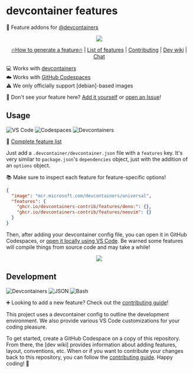 # devcontainer features

🧰 Feature addons for [@devcontainers]

<div align="center">

![](https://i.imgur.com/VgiY81S.png)

<!-- prettier-ignore -->
[:fire:How to generate a feature:fire:](https://github.com/devcontainers-contrib/features/wiki/How-to-add-a-feature)
| [List of features](https://github.com/devcontainers-contrib/features/tree/main/src) <!-- CHANGE THIS TO GITHUB PAGES WHEN #284 IS MERGED! -->
| [Contributing](https://github.com/devcontainers-contrib/features/blob/main/CONTRIBUTING.md)
| [Dev wiki](https://github.com/devcontainers-contrib/features/wiki)
| [Chat](https://gitter.im/devcontainers-contrib/community)

</div>

💻 Works with [devcontainers] \
☁️ Works with [GitHub Codespaces] \
⚠️ We only officially support [debian]-based images

👀 Don't see your feature here? [Add it yourself] or [open an Issue]!

## Usage

![VS Code](https://img.shields.io/static/v1?style=for-the-badge&message=VS+Code&color=007ACC&logo=Visual+Studio+Code&logoColor=FFFFFF&label=)
![Codespaces](https://img.shields.io/static/v1?style=for-the-badge&message=Codespaces&color=181717&logo=GitHub&logoColor=FFFFFF&label=)
![Devcontainers](https://img.shields.io/static/v1?style=for-the-badge&message=Devcontainers&color=2496ED&logo=Docker&logoColor=FFFFFF&label=)

📄 [Complete feature list]

Just add a `.devcontainer/devcontainer.json` file with a `features` key. It's
very similar to `package.json`'s `dependencies` object, just with the addition
of an `options` object.

📚 Make sure to inspect each feature for feature-specific options!

```json
{
  "image": "mcr.microsoft.com/devcontainers/universal",
  "features": {
    "ghcr.io/devcontainers-contrib/features/deno:": {},
    "ghcr.io/devcontainers-contrib/features/neovim": {}
  }
}
```

Then, after adding your devcontainer config file, you can open it in GitHub
Codespaces, or [open it locally using VS Code]. Be warned some features will
compile things from source code and may take a while!

<div align="center">

![](https://i.imgur.com/JMdowst.png)

</div>

## Development

![Devcontainers](https://img.shields.io/static/v1?style=for-the-badge&message=Devcontainers&color=2496ED&logo=Docker&logoColor=FFFFFF&label=)
![JSON](https://img.shields.io/static/v1?style=for-the-badge&message=JSON&color=000000&logo=JSON&logoColor=FFFFFF&label=)
![Bash](https://img.shields.io/static/v1?style=for-the-badge&message=Bash&color=4EAA25&logo=GNU+Bash&logoColor=FFFFFF&label=)

➕ Looking to add a new feature? Check out the [contributing guide]!

This project uses a devcontainer config to outline the development environment.
We also provide various VS Code customizations for your coding pleasure.

To get started, create a GitHub Codespace on a copy of this repository. From
there, the [dev wiki] provides information about adding features, layout,
conventions, etc. When or if you want to contribute your changes back to this
repository, you can follow the [contributing guide]. Happy coding! 👋

<!-- prettier-ignore-start -->
[@devcontainers]: https://github.com/devcontainers
[add it yourself]: https://github.com/devcontainers-contrib/features/wiki/How-to-add-a-feature
[open an issue]: https://github.com/devcontainers-contrib/features/issues/new
[complete feature list]: https://github.com/devcontainers-contrib/features/tree/main/src
[open it locally using vs code]: https://code.visualstudio.com/docs/devcontainers/containers#_quick-start-open-an-existing-folder-in-a-container
[contributing guide]: CONTRIBUTING.md
[devcontainers]: https://containers.dev/
[github codespaces]: https://github.com/features/codespaces
<!-- prettier-ignore-end -->
